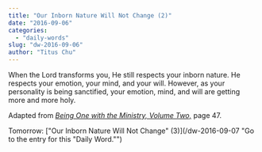 ```yaml
---
title: "Our Inborn Nature Will Not Change (2)"
date: "2016-09-06"
categories: 
  - "daily-words"
slug: "dw-2016-09-06"
author: "Titus Chu"
---
```


When the Lord transforms you, He still respects your inborn nature. He respects your emotion, your mind, and your will. However, as your personality is being sanctified, your emotion, mind, and will are getting more and more holy.

Adapted from _[Being One with the Ministry, Volume Two,](/book-one-with-the-ministry-vol-2/ "Go to the listing for this book.")_ page 47.

Tomorrow: ["Our Inborn Nature Will Not Change" (3)](/dw-2016-09-07 "Go to the entry for this "Daily Word."")

